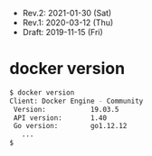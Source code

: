 * Rev.2: 2021-01-30 (Sat)
* Rev.1: 2020-03-12 (Thu)
* Draft: 2019-11-15 (Fri)

# docker version

```bash
$ docker version
Client: Docker Engine - Community
 Version:           19.03.5
 API version:       1.40
 Go version:        go1.12.12
   ...
$
```


